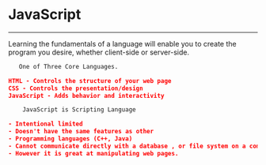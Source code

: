 # JavaScript
---------------------------------------------------------------
 Learning the fundamentals of a language will enable you to create the program you desire, whether client-side or server-side.

 ```bash
 	One of Three Core Languages.
 ```

```json
HTML - Controls the structure of your web page
CSS - Controls the presentation/design
JavaScript - Adds behavior and interactivity

 ```


 ```bash
     JavaScript is Scripting Language
 ```

```json
- Intentional limited
- Doesn't have the same features as other
- Programming languages (C++, Java)
- Cannot communicate directly with a database , or file system on a computer
- However it is great at manipulating web pages.
```

